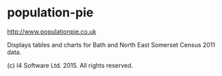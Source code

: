# population-pie

http://www.populationpie.co.uk

Displays tables and charts for Bath and North East Somerset Census 2011 data.

(c) I4 Software Ltd. 2015. All rights reserved.
